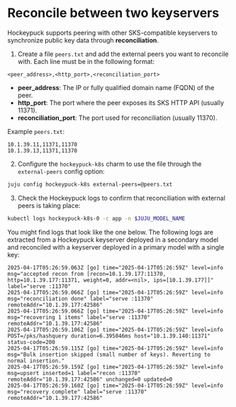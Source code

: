 # Reconcile between two keyservers

Hockeypuck supports peering with other SKS-compatible keyservers to synchronize public key data through **reconciliation**.

1. Create a file `peers.txt` and add the external peers you want to reconcile with. Each line must be in the following format:
```
<peer_address>,<http_port>,<reconciliation_port>
```
* **peer_address**: The IP or fully qualified domain name (FQDN) of the peer.
* **http_port**: The port where the peer exposes its SKS HTTP API (usually 11371).
* **reconciliation_port**: The port used for reconciliation (usually 11370).

Example `peers.txt`:
```
10.1.39.11,11371,11370
10.1.39.13,11371,11370
```

2. Configure the `hockeypuck-k8s` charm to use the file through the `external-peers` config option:
```bash
juju config hockeypuck-k8s external-peers=@peers.txt
```

3. Check the Hockeypuck logs to confirm that reconciliation with external peers is taking place:
```bash
kubectl logs hockeypuck-k8s-0 -c app -n $JUJU_MODEL_NAME
```
You might find logs that look like the one below. The following logs are extracted from a Hockeypuck keyserver deployed in a secondary model and reconciled with a keyserver deployed in a primary model with a single key:
```
2025-04-17T05:26:59.063Z [go] time="2025-04-17T05:26:59Z" level=info msg="accepted recon from [recon=10.1.39.177:11370, http=10.1.39.177:11371, weight=0, addr=<nil>, ips=[10.1.39.177]]" label="serve :11370"
2025-04-17T05:26:59.066Z [go] time="2025-04-17T05:26:59Z" level=info msg="reconciliation done" label="serve :11370" remoteAddr="10.1.39.177:42586"
2025-04-17T05:26:59.066Z [go] time="2025-04-17T05:26:59Z" level=info msg="recovering 1 items" label="serve :11370" remoteAddr="10.1.39.177:42586"
2025-04-17T05:26:59.106Z [go] time="2025-04-17T05:26:59Z" level=info POST=/pks/hashquery duration=6.395046ms host="10.1.39.140:11371" status-code=200
2025-04-17T05:26:59.115Z [go] time="2025-04-17T05:26:59Z" level=info msg="Bulk insertion skipped (small number of keys). Reverting to normal insertion."
2025-04-17T05:26:59.159Z [go] time="2025-04-17T05:26:59Z" level=info msg=upsert inserted=1 label="recon :11370" remoteAddr="10.1.39.177:42586" unchanged=0 updated=0
2025-04-17T05:26:59.160Z [go] time="2025-04-17T05:26:59Z" level=info msg="recovery complete" label="serve :11370" remoteAddr="10.1.39.177:42586"
```
